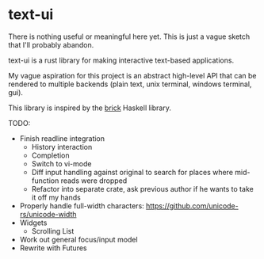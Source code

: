 # text-ui

There is nothing useful or meaningful here yet.  This is just a vague sketch that I'll probably abandon.

text-ui is a rust library for making interactive text-based applications.

My vague aspiration for this project is an abstract high-level API that can be rendered to multiple backends (plain text, unix terminal, windows terminal, gui).

This library is inspired by the [brick](https://github.com/jtdaugherty/brick) Haskell library.

TODO:
* Finish readline integration
  * History interaction
  * Completion
  * Switch to vi-mode
  * Diff input handling against original to search for places where mid-function reads were dropped
  * Refactor into separate crate, ask previous author if he wants to take it off my hands
* Properly handle full-width characters: https://github.com/unicode-rs/unicode-width
* Widgets
  * Scrolling List
* Work out general focus/input model
* Rewrite with Futures